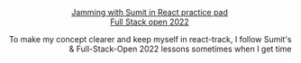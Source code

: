 <div align="center"><a href="https://www.youtube.com/watch?v=5Xy-t8k_M4A&list=PLHiZ4m8vCp9M6HVQv7a36cp8LKzyHIePr">Jamming with Sumit in React practice pad</a></div>
<div align="center"><a href="https://fullstackopen.com/en/">Full Stack open 2022</a></div>

<p align="right">To make my concept clearer and keep myself in react-track, I follow Sumit's & Full-Stack-Open 2022 lessons sometimes when I get time</p>
